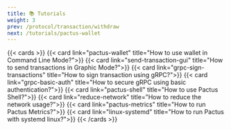```yaml
---
title: 📚 Tutorials
weight: 3
prev: /protocol/transaction/withdraw
next: /tutorials/pactus-wallet
---
```


{{< cards >}}
  {{< card link="pactus-wallet" title="How to use wallet in Command Line Mode?">}}
  {{< card link="send-transaction-gui" title="How to send transactions in Graphic Mode?">}}
  {{< card link="grpc-sign-transactions" title="How to sign transaction using gRPC?">}}
  {{< card link="grpc-basic-auth" title="How to secure gRPC using basic authentication?">}}
  {{< card link="pactus-shell" title="How to use Pactus Shell?">}}
  {{< card link="reduce-network" title="How to reduce the network usage?">}}
  {{< card link="pactus-metrics" title="How to run Pactus Metrics?">}}
  {{< card link="linux-systemd" title="How to run Pactus with systemd linux?">}}
{{< /cards >}}
